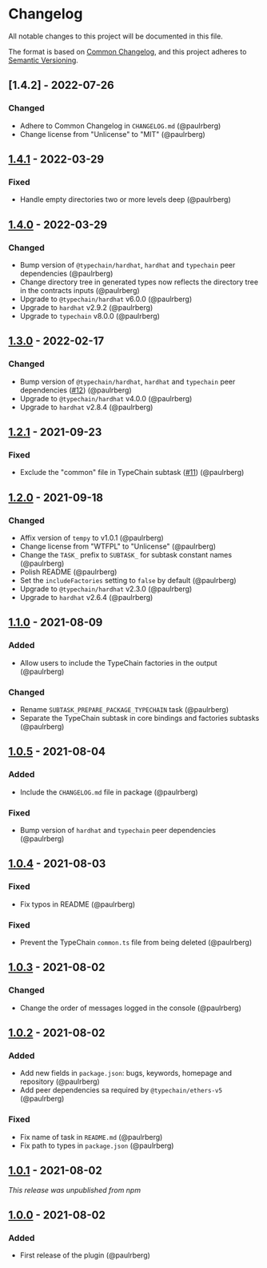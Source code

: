 # Changelog

All notable changes to this project will be documented in this file.

The format is based on [Common Changelog](https://common-changelog.org/), and this project adheres to [Semantic
Versioning](https://semver.org/spec/v2.0.0.html).

## [1.4.2] - 2022-07-26

### Changed

- Adhere to Common Changelog in `CHANGELOG.md` (@paulrberg)
- Change license from "Unlicense" to "MIT" (@paulrberg)

## [1.4.1] - 2022-03-29

### Fixed

- Handle empty directories two or more levels deep (@paulrberg)

## [1.4.0] - 2022-03-29

### Changed

- Bump version of `@typechain/hardhat`, `hardhat` and `typechain` peer dependencies (@paulrberg)
- Change directory tree in generated types now reflects the directory tree in the contracts inputs (@paulrberg)
- Upgrade to `@typechain/hardhat` v6.0.0 (@paulrberg)
- Upgrade to `hardhat` v2.9.2 (@paulrberg)
- Upgrade to `typechain` v8.0.0 (@paulrberg)

## [1.3.0] - 2022-02-17

### Changed

- Bump version of `@typechain/hardhat`, `hardhat` and `typechain` peer dependencies ([#12](https://github.com/paulrberg/hardhat-packager/issues/12)) (@paulrberg)
- Upgrade to `@typechain/hardhat` v4.0.0 (@paulrberg)
- Upgrade to `hardhat` v2.8.4 (@paulrberg)

## [1.2.1] - 2021-09-23

### Fixed

- Exclude the "common" file in TypeChain subtask ([#11](https://github.com/paulrberg/hardhat-packager/issues/11)) (@paulrberg)

## [1.2.0] - 2021-09-18

### Changed

- Affix version of `tempy` to v1.0.1 (@paulrberg)
- Change license from "WTFPL" to "Unlicense" (@paulrberg)
- Change the `TASK_` prefix to `SUBTASK_` for subtask constant names (@paulrberg)
- Polish README (@paulrberg)
- Set the `includeFactories` setting to `false` by default (@paulrberg)
- Upgrade to `@typechain/hardhat` v2.3.0 (@paulrberg)
- Upgrade to `hardhat` v2.6.4 (@paulrberg)

## [1.1.0] - 2021-08-09

### Added

- Allow users to include the TypeChain factories in the output (@paulrberg)

### Changed

- Rename `SUBTASK_PREPARE_PACKAGE_TYPECHAIN` task (@paulrberg)
- Separate the TypeChain subtask in core bindings and factories subtasks (@paulrberg)

## [1.0.5] - 2021-08-04

### Added

- Include the `CHANGELOG.md` file in package (@paulrberg)

### Fixed

- Bump version of `hardhat` and `typechain` peer dependencies (@paulrberg)

## [1.0.4] - 2021-08-03

### Fixed

- Fix typos in README (@paulrberg)

### Fixed

- Prevent the TypeChain `common.ts` file from being deleted (@paulrberg)

## [1.0.3] - 2021-08-02

### Changed

- Change the order of messages logged in the console (@paulrberg)

## [1.0.2] - 2021-08-02

### Added

- Add new fields in `package.json`: bugs, keywords, homepage and repository (@paulrberg)
- Add peer dependencies sa required by `@typechain/ethers-v5` (@paulrberg)

### Fixed

- Fix name of task in `README.md` (@paulrberg)
- Fix path to types in `package.json` (@paulrberg)

## [1.0.1] - 2021-08-02

_This release was unpublished from npm_

## [1.0.0] - 2021-08-02

### Added

- First release of the plugin (@paulrberg)

[1.4.1]: https://github.com/paulrberg/hardhat-packager/compare/v1.4.0...v1.4.1
[1.4.0]: https://github.com/paulrberg/hardhat-packager/compare/v1.3.0...v1.4.0
[1.3.0]: https://github.com/paulrberg/hardhat-packager/compare/v1.2.1...v1.3.0
[1.2.1]: https://github.com/paulrberg/hardhat-packager/compare/v1.2.0...v1.2.1
[1.2.0]: https://github.com/paulrberg/hardhat-packager/compare/v1.1.0...v1.2.0
[1.1.0]: https://github.com/paulrberg/hardhat-packager/compare/v1.0.5...v1.1.0
[1.0.5]: https://github.com/paulrberg/hardhat-packager/compare/v1.0.4...v1.0.5
[1.0.4]: https://github.com/paulrberg/hardhat-packager/compare/v1.0.3...v1.0.4
[1.0.3]: https://github.com/paulrberg/hardhat-packager/compare/v1.0.2...v1.0.3
[1.0.2]: https://github.com/paulrberg/hardhat-packager/compare/v1.0.1...v1.0.2
[1.0.1]: https://github.com/paulrberg/hardhat-packager/compare/v1.0.0...v1.0.1
[1.0.0]: https://github.com/paulrberg/hardhat-packager/releases/tag/v1.0.0
